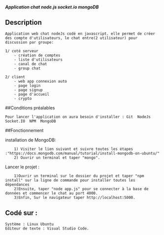 ##### Application chat  node.js  socket.io  mongoDB #####


## Description

	Application web chat nodeJs codé en javascript. elle permet de créer des compte d'utilisateurs, le chat entre(2 utilisateur) pour discussion par groupe:
  
	1/ coté serveur
		- création de comptes		
		- liste d'utilisateurs
		- canal de chat
		- group chat

	2/ client 
		- web app connexion auto
		- page login 
		- page signup
		- page d'accueil
		- crypto 

##Conditions préalables 

  	Pour lancer l'application on aura besoin d'installer : Git  NodeJs  Socket.IO  NPM  MongoDB


##Fonctionnement

  installation de MongoDB:
```
	1) Visiter le lien suivant et suivre toutes les étapes :"https://docs.mongodb.com/manual/tutorial/install-mongodb-on-ubuntu/"
	2) Ouvrir un terminal et taper "mongo".
```

  Lancer le projet :

``` 
	1)Ouvrir un terminal sur le dossier du projet et taper "npm install" sur la ligne de commande pour installer toutes les dépendances 
	2)Ensuite, taper "node app.js" pour se connecter à la base de données et commencer le chat au port 4000.  
	3)Enfin, Sur le navigateur taper http://localhost:5000.
```
## Codé sur :
	Système : Linux Ubuntu
	Editeur de texte : Visual Studio Code.
